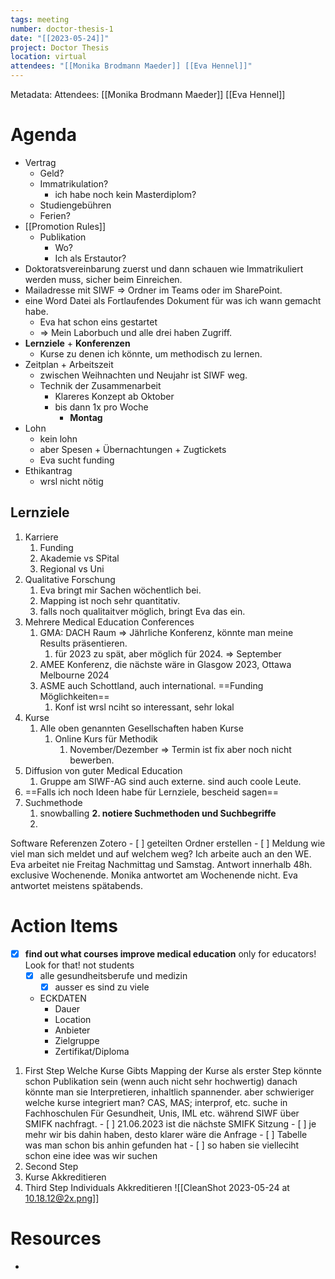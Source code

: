 ```yaml
---
tags: meeting
number: doctor-thesis-1
date: "[[2023-05-24]]"
project: Doctor Thesis
location: virtual
attendees: "[[Monika Brodmann Maeder]] [[Eva Hennel]]"
---
```

Metadata:
	Attendees:
		[[Monika Brodmann Maeder]] 
		[[Eva Hennel]]

# Agenda
* Vertrag
	* Geld?
	* Immatrikulation?
		* ich habe noch kein Masterdiplom?
	* Studiengebühren
	* Ferien?
* [[Promotion Rules]]
	* Publikation
		* Wo?
		* Ich als Erstautor?
* Doktoratsvereinbarung zuerst und dann schauen wie Immatrikuliert werden muss, sicher beim Einreichen.
* Mailadresse mit SIWF => Ordner im Teams oder im SharePoint.
* eine Word Datei als Fortlaufendes Dokument für was ich wann gemacht habe.
	* Eva hat schon eins gestartet
	* => Mein Laborbuch und alle drei haben Zugriff.
* **Lernziele** + **Konferenzen**
	* Kurse zu denen ich könnte, um methodisch zu lernen.
* Zeitplan + Arbeitszeit
	* zwischen Weihnachten und Neujahr ist SIWF weg.
	* Technik der Zusammenarbeit
		* Klareres Konzept ab Oktober
		* bis dann 1x pro Woche
			* **Montag**
* Lohn
	* kein lohn
	* aber Spesen + Übernachtungen + Zugtickets
	* Eva sucht funding
* Ethikantrag
	* wrsl nicht nötig
## Lernziele
1. Karriere
	1. Funding
	2. Akademie vs SPital
	3. Regional vs Uni
2. Qualitative Forschung
	1. Eva bringt mir Sachen wöchentlich bei.
	2. Mapping ist noch sehr quantitativ.
	3. falls noch qualitaitver möglich, bringt Eva das ein.
3. Mehrere Medical Education Conferences
	1. GMA: DACH Raum => Jährliche Konferenz, könnte man meine Results präsentieren.
		1. für 2023 zu spät, aber möglich für 2024. => September
	2. AMEE Konferenz, die nächste wäre in Glasgow 2023, Ottawa Melbourne 2024
	3. ASME auch Schottland, auch international. ==Funding Möglichkeiten==
		1. Konf ist wrsl nciht so interessant, sehr lokal
4. Kurse
	1. Alle oben genannten Gesellschaften haben Kurse
		1. Online Kurs für Methodik
			1. November/Dezember => Termin ist fix aber noch nicht bewerben.
5. Diffusion von guter Medical Education
	1. Gruppe am SIWF-AG sind auch externe. sind auch coole Leute.
6. ==Falls ich noch Ideen habe für Lernziele, bescheid sagen==
7. Suchmethode
	1. snowballing
	**2. notiere Suchmethoden und Suchbegriffe**
	3. 

Software
	Referenzen
		Zotero
			- [ ] geteilten Ordner erstellen
			- [ ] 
Meldung
	wie viel man sich meldet und auf welchem weg?
		Ich arbeite auch an den WE. 
		Eva arbeitet nie Freitag Nachmittag und Samstag.
		Antwort innerhalb 48h.
			exclusive Wochenende.
		Monika antwortet am Wochenende nicht.
		Eva antwortet meistens spätabends.
		

# Action Items
- [x] **find out what courses improve medical education** only for educators! Look for that! not students
	- [x] alle gesundheitsberufe und medizin
		- [x] ausser es sind zu viele
	- ECKDATEN
		- Dauer
		- Location
		- Anbieter
		- Zielgruppe
		- Zertifikat/Diploma
1. First Step
	Welche Kurse Gibts
		Mapping der Kurse als erster Step könnte schon Publikation sein (wenn auch nicht sehr hochwertig)
		danach könnte man sie Interpretieren, inhaltlich spannender. aber schwieriger
		welche kurse integriert man? CAS, MAS; interprof, etc.
		suche in Fachhoschulen Für Gesundheit, Unis, IML etc.
			während SIWF über SMIFK nachfragt.
			- [ ] 21.06.2023 ist die nächste SMIFK Sitzung
				- [ ] je mehr wir bis dahin haben, desto klarer wäre die Anfrage
				- [ ] Tabelle was man schon bis anhin gefunden hat
					- [ ] so haben sie vielleciht schon eine idee was wir suchen
1. Second Step
2. 
	Kurse Akkreditieren
3. Third Step
	Individuals Akkreditieren
![[CleanShot 2023-05-24 at 10.18.12@2x.png]]

# Resources
* 
